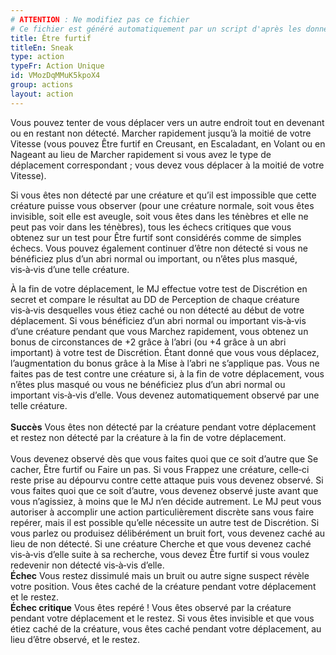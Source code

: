 ```yaml
---
# ATTENTION : Ne modifiez pas ce fichier
# Ce fichier est généré automatiquement par un script d'après les données du module Foundry VTT officiel et de sa traduction
title: Être furtif
titleEn: Sneak
type: action
typeFr: Action Unique
id: VMozDqMMuK5kpoX4
group: actions
layout: action
---
```

<p><span>Vous pouvez tenter de vous déplacer vers un autre endroit tout en devenant ou en restant non détecté. Marcher rapidement jusqu’à la moitié de votre Vitesse (vous pouvez Être furtif en Creusant, en Escaladant, en Volant ou en Nageant au lieu de Marcher rapidement si vous avez le type de déplacement correspondant ; vous devez vous déplacer à la moitié de votre Vitesse).<br></span></p><p><span>Si vous êtes non détecté par une créature et qu’il est impossible que cette créature puisse vous observer (pour une créature normale, soit vous êtes invisible, soit elle est aveugle, soit vous êtes dans les ténèbres et elle ne peut pas voir dans les ténèbres), tous les échecs critiques que vous obtenez sur un test pour Être furtif sont considérés comme de simples échecs. Vous pouvez également continuer d’être non détecté si vous ne bénéficiez plus d’un abri normal ou important, ou n’êtes plus masqué, vis‑à‑vis d’une telle créature.</span></p><p><span>À la fin de votre déplacement, le MJ effectue votre test de Discrétion en secret et compare le résultat au DD de Perception de chaque créature vis‑à‑vis desquelles vous étiez caché ou non détecté au début de votre déplacement. Si vous bénéficiez d’un abri normal ou important vis‑à‑vis d’une créature pendant que vous Marchez rapidement, vous obtenez un bonus de circonstances de +2 grâce à l’abri (ou +4 grâce à un abri important) à votre test de Discrétion. Étant donné que vous vous déplacez, l’augmentation du bonus grâce à la Mise à l’abri ne s’applique pas. Vous ne faites pas de test contre une créature si, à la fin de votre déplacement, vous n’êtes plus masqué ou vous ne bénéficiez plus d’un abri normal ou important vis‑à‑vis d’elle. Vous devenez automatiquement observé par une telle créature.<br><br><strong>Succès</strong> Vous êtes non détecté par la créature pendant votre déplacement et restez non détecté par la créature à la fin de votre déplacement.<br><br>Vous devenez observé dès que vous faites quoi que ce soit d’autre que Se cacher, Être furtif ou Faire un pas. Si vous Frappez une créature, celle‑ci reste prise au dépourvu contre cette attaque puis vous devenez observé. Si vous faites quoi que ce soit d’autre, vous devenez observé juste avant que vous n’agissiez, à moins que le MJ n’en décide autrement. Le MJ peut vous autoriser à accomplir une action particulièrement discrète sans vous faire repérer, mais il est possible qu’elle nécessite un autre test de Discrétion. Si vous parlez ou produisez délibérément un bruit fort, vous devenez caché au lieu de non détecté. Si une créature Cherche et que vous devenez caché vis‑à‑vis d’elle suite à sa recherche, vous devez Être furtif si vous voulez redevenir non détecté vis‑à‑vis d’elle.<br><strong>Échec</strong> Vous restez dissimulé mais un bruit ou autre signe suspect révèle votre position. Vous êtes caché de la créature pendant votre déplacement et le restez.<br><strong>Échec critique</strong> Vous êtes repéré ! Vous êtes observé par la créature pendant votre déplacement et le restez. Si vous êtes invisible et que vous étiez caché de la créature, vous êtes caché pendant votre déplacement, au lieu d’être observé, et le restez.</span></p>
